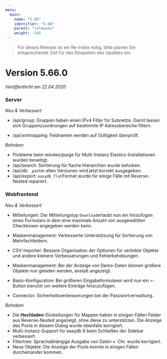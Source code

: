 ```yaml
---
menu:
  main:
    name: "5.66"
    identifier: "5.66"
    parent: "releases"
    weight: -566
---
```


> Für dieses Release ist ein Re-Index nötig, bitte planen Sie entsprechende Zeit für das Einspielen des Updates ein. 

# Version 5.66.0

*Veröffentlicht am 22.04.2020*

### Server

*Neu & Verbessert*

* /api/group: Gruppen haben einen IPv4 Filter für Subnetze. Damit lassen sich Gruppenzuordnungen auf bestimmte IP Adressbereiche filtern. 

* /api/xmlmapping: Feldnamen werden auf Gültigkeit überprüft.

*Behoben*

* Probleme beim reindex/purge für Multi-Instanz Elastics-Installationen wurden beseitigt. 
* /api/search: Sortierung für flache Hierarchien wurde behoben.
* /api/db: `_path`in alten Versionen wird jetzt korrekt ausgegeben.
* /api/export: `easydb_flat`Format wurde für einige Fälle mit Reverse-Nested repariert.

### Webfrontend

*Neu & Verbessert*

* Mitteilungen: Der Mitteilungstyp `Download`erlaubt nun ein hinzufügen eines Formulars in dem eine maximale Anzahl von ausgewählten Checkboxen angegeben werden kann.

* Maskenmanagement: Verbesserte Unterstützung für Sortierung von Mehrfachfeldern.
* CSV-Importer: Bessere Organisation der Optionen für verlinkte Objekte und andere kleinere Verbesserungen und Fehlerbehebungen.
* Maskenmanagement: Bei der Anzeige von Demo-Daten können größere Objekte nun geladen werden, anstatt angezeigt.
* Basis-Konfiguration: Bei größeren Eingabeformularen wird nun ein `+`-Button benutzt um weitere Einträge hinzuzufügen. 
* Connector: Sicherheitsverbesserungen bei der Passwortverwaltung.

*Behoben*

* Die **Hochladen**-Einstellungen für Mappen  haben in einigen Fällen Felder aus Reverse-Nested angezeigt, ohne diese zu unterstützen. Die Anzeige des Pools in diesem Dialog wurde ebenfalls korrigiert.
* Multi-Instanz-Support für easydb 6 beim Schließen der Sidebar verbessert.
* Filtertree: Sprachabhängige Ausgabe von Daten v. Chr. wurde korrigiert.
* Neue Objekte: Die Anzeige der Pools konnte in einigen Fällen durcheinander kommen.